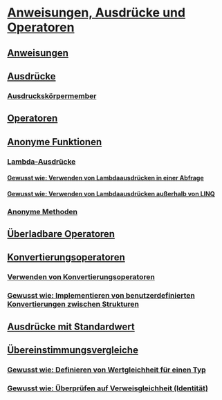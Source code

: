 # [Anweisungen, Ausdrücke und Operatoren](index.md)
## [Anweisungen](statements.md)
## [Ausdrücke](expressions.md)
### [Ausdruckskörpermember](expression-bodied-members.md)
## [Operatoren](operators.md)
## [Anonyme Funktionen](anonymous-functions.md)
### [Lambda-Ausdrücke](lambda-expressions.md)
#### [Gewusst wie: Verwenden von Lambdaausdrücken in einer Abfrage](how-to-use-lambda-expressions-in-a-query.md)
#### [Gewusst wie: Verwenden von Lambdaausdrücken außerhalb von LINQ](how-to-use-lambda-expressions-outside-linq.md)
### [Anonyme Methoden](anonymous-methods.md)
## [Überladbare Operatoren](overloadable-operators.md)
## [Konvertierungsoperatoren](conversion-operators.md)
### [Verwenden von Konvertierungsoperatoren](using-conversion-operators.md)
### [Gewusst wie: Implementieren von benutzerdefinierten Konvertierungen zwischen Strukturen](how-to-implement-user-defined-conversions-between-structs.md)
## [Ausdrücke mit Standardwert](default-value-expressions.md)
## [Übereinstimmungsvergleiche](equality-comparisons.md)
### [Gewusst wie: Definieren von Wertgleichheit für einen Typ](how-to-define-value-equality-for-a-type.md)
### [Gewusst wie: Überprüfen auf Verweisgleichheit (Identität)](how-to-test-for-reference-equality-identity.md)
